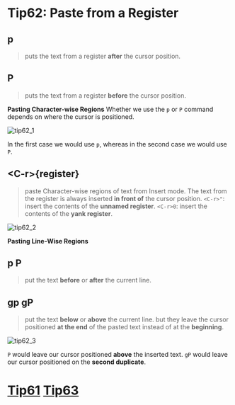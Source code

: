 # Tip62: Paste from a Register
## p
>puts the text from a register **after** the cursor position.

## P
>puts the text from a register **before** the cursor position.

**Pasting Character-wise Regions**
Whether we use the `p` or `P` command depends on where the cursor is positioned.

![tip62_1](images/tip62_1.png)

In the first case we would use `p`, whereas in the second case we would use `P`.

## &lt;C-r&gt;{register}
>paste Character-wise regions of text from Insert mode. The text from the register is always inserted **in front of** the cursor position.
>`<C-r>"`: insert the contents of the **unnamed register**.
>`<C-r>0`: insert the contents of the **yank register**.

![tip62_2](images/tip62_2.png)

**Pasting Line-Wise Regions**
## p P
>put the text **before** or **after** the current line.

## gp gP
>put the text **below** or **above** the current line.
>but they leave the cursor positioned **at the end** of the pasted text instead of at the **beginning**.

![tip62_3](images/tip62_3.png)

`P` would leave our cursor positioned **above** the inserted text.
`gP` would leave our cursor positioned on the **second duplicate**.

# [Tip61](tip61.md) [Tip63](tip63.md)
